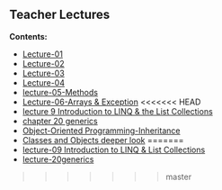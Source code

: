 ## Teacher Lectures
**Contents:**

* [Lecture-01](https://github.com/MMovasaghi/Advanced-Programming/blob/master/Lectures/lecture%201.pdf)
* [Lecture-02](https://github.com/MMovasaghi/Advanced-Programming/blob/master/Lectures/lecture%202.pdf)
* [Lecture-03](https://github.com/MMovasaghi/Advanced-Programming/blob/master/Lectures/lecture%203.pdf)
* [Lecture-04](https://github.com/MMovasaghi/Advanced-Programming/blob/master/Lectures/lecture%204.pdf)
* [lecture-05-Methods](https://github.com/MMovasaghi/Advanced-Programming/blob/master/Lectures/lecture%205%20methods.pdf)
* [Lecture-06-Arrays & Exception](https://github.com/MMovasaghi/Advanced-Programming/blob/master/Lectures/lecture%206%20arrays&Exception.pdf)
<<<<<<< HEAD
* [lecture 9 Introduction to LINQ & the List Collections](https://github.com/MMovasaghi/Advanced-Programming/blob/master/lecture%209%20Introduction%20to%20LINQ%20&%20the%20List%20Collections.pdf)
* [chapter 20 generics](https://github.com/MMovasaghi/Advanced-Programming/blob/master/Lectures/chapter%2020%20generics.pdf)
* [Object-Oriented Programming-Inheritance](https://github.com/MMovasaghi/Advanced-Programming/blob/master/Lectures/Object-Oriented%20Programming-Inheritance.pdf)
* [Classes and Objects deeper look](https://github.com/MMovasaghi/Advanced-Programming/blob/master/Lectures/Classes%20and%20Objects%20deeper%20look.pdf)
=======
* [lecture-09 Introduction to LINQ & List Collections](https://github.com/MMovasaghi/Advanced-Programming/blob/master/Lectures/lecture%209%20Introduction%20to%20LINQ%20%26%20the%20List%20Collections.pdf)
* [lecture-20generics](https://github.com/MMovasaghi/Advanced-Programming/blob/master/Lectures/lecture%2020%20generics.pdf)
>>>>>>> master
